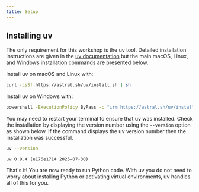 ```yaml
---
title: Setup
---
```


## Installing uv

The only requirement for this workshop is the uv tool. Detailed installation instructions are given in the [uv documentation](https://docs.astral.sh/uv/getting-started/installation/) but the main macOS, Linux, and Windows installation commands are presented below.

Install uv on macOS and Linux with:

```bash
curl -LsSf https://astral.sh/uv/install.sh | sh
```

Install uv on Windows with:

```bash
powershell -ExecutionPolicy ByPass -c "irm https://astral.sh/uv/install.ps1 | iex"
```

You may need to restart your terminal to ensure that uv was installed. Check the installation by displaying the version number using the `--version` option as shown below. If the command displays the uv version number then the installation was successful.

```bash
uv --version
```

```output
uv 0.8.4 (e176e1714 2025-07-30)
```

That's it! You are now ready to run Python code. With uv you do not need to worry about installing Python or activating virtual environments, uv handles all of this for you.

